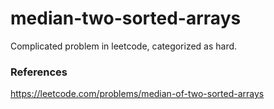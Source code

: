 # median-two-sorted-arrays
Complicated problem in leetcode, categorized as hard.

### References

https://leetcode.com/problems/median-of-two-sorted-arrays
